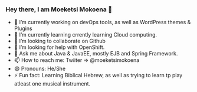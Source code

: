 ### Hey there, I am Moeketsi Mokoena 👋

- 🔭 I’m currently working on devOps tools, as well as WordPress themes & Plugins
- 🌱 I’m currently learning crrently learning Cloud computing.
- 👯 I’m looking to collaborate on Github
- 🤔 I’m looking for help with OpenShift.
- 💬 Ask me about Java & JavaEE, mostly EJB and Spring Framework.
- 📫 How to reach me: Twiiter => @moeketsimokoena
- 😄 Pronouns: He/She
- ⚡ Fun fact: Learning Biblical Hebrew, as well as trying to learn tp play atleast one musical instrument. 
